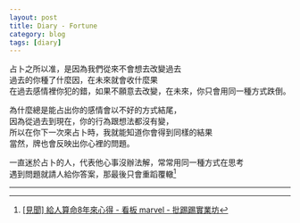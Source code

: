 ```yaml
---
layout: post
title: Diary - Fortune
category: blog
tags: [diary]
---
```


占卜之所以准，是因為我們從來不會想去改變過去<br>
過去的你種了什麼因，在未來就會收什麼果<br>
在過去感情裡你犯的錯，如果不願意去改變，在未來，你只會用同一種方式跌倒。

為什麼總是能占出你的感情會以不好的方式結尾，<br>
因為從過去到現在，你的行為跟想法都沒有變，<br>
所以在你下一次來占卜時，我就能知道你會得到同樣的結果<br>
當然，牌也會反映出你心裡的問題。

一直迷於占卜的人，代表他心事沒辦法解，常常用同一種方式在思考<br>
遇到問題就請人給你答案，那最後只會重蹈覆轍[^1]

[^1]: [[見聞] 給人算命8年來心得 - 看板 marvel - 批踢踢實業坊](https://www.ptt.cc/bbs/marvel/M.1391874051.A.C75.html)

---